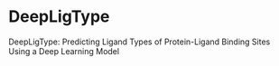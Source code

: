 # DeepLigType
DeepLigType: Predicting Ligand Types of Protein-Ligand Binding Sites Using a Deep Learning Model
